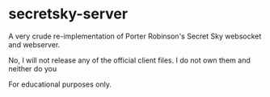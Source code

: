 # secretsky-server
A very crude re-implementation of Porter Robinson's Secret Sky websocket and webserver.

No, I will not release any of the official client files. I do not own them and neither do you





For educational purposes only.

